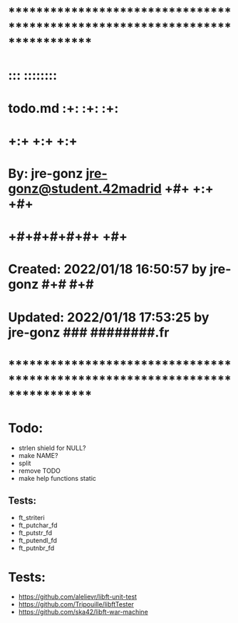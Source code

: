 # **************************************************************************** #
#                                                                              #
#                                                         :::      ::::::::    #
#    todo.md                                            :+:      :+:    :+:    #
#                                                     +:+ +:+         +:+      #
#    By: jre-gonz <jre-gonz@student.42madrid>       +#+  +:+       +#+         #
#                                                 +#+#+#+#+#+   +#+            #
#    Created: 2022/01/18 16:50:57 by jre-gonz          #+#    #+#              #
#    Updated: 2022/01/18 17:53:25 by jre-gonz         ###   ########.fr        #
#                                                                              #
# **************************************************************************** #


# Todo:
- strlen shield for NULL?
- make NAME?
- split
- remove TODO
- make help functions static

## Tests:
- ft_striteri
- ft_putchar_fd
- ft_putstr_fd
- ft_putendl_fd
- ft_putnbr_fd


# Tests:
- https://github.com/alelievr/libft-unit-test
- https://github.com/Tripouille/libftTester
- https://github.com/ska42/libft-war-machine
